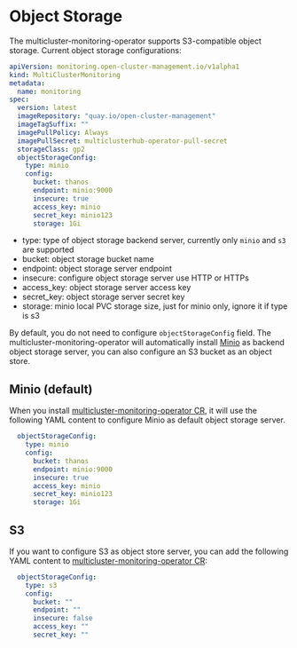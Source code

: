 # Object Storage

The multicluster-monitoring-operator supports S3-compatible object storage. Current object storage configurations:

```yaml
apiVersion: monitoring.open-cluster-management.io/v1alpha1
kind: MultiClusterMonitoring
metadata:
  name: monitoring
spec:
  version: latest
  imageRepository: "quay.io/open-cluster-management"
  imageTagSuffix: ""
  imagePullPolicy: Always
  imagePullSecret: multiclusterhub-operator-pull-secret
  storageClass: gp2
  objectStorageConfig:
    type: minio
    config:
      bucket: thanos
      endpoint: minio:9000
      insecure: true
      access_key: minio
      secret_key: minio123
      storage: 1Gi
```

- type: type of object storage backend server, currently only `minio` and `s3` are supported
- bucket: object storage bucket name
- endpoint: object storage server endpoint
- insecure: configure object storage server use HTTP or HTTPs
- access_key: object storage server access key
- secret_key: object storage server secret key
- storage:  minio local PVC storage size, just for minio only, ignore it if type is s3


By default, you do not need to configure `objectStorageConfig` field. The multicluster-monitoring-operator will automatically install [Minio](https://min.io/) as backend object storage server, you can also configure an S3 bucket as an object store.

## Minio (default)

When you install [multicluster-monitoring-operator CR](/deploy/crds/monitoring.open-cluster-management.io_v1alpha1_multiclustermonitoring_cr.yaml), it will use the following YAML content to configure Minio as default object storage server.

```yaml
  objectStorageConfig:
    type: minio
    config:
      bucket: thanos
      endpoint: minio:9000
      insecure: true
      access_key: minio
      secret_key: minio123
      storage: 1Gi
```

## S3

If you want to configure S3 as object store server, you can add the following YAML content to [multicluster-monitoring-operator CR](/deploy/crds/monitoring.open-cluster-management.io_v1alpha1_multiclustermonitoring_cr.yaml):

```yaml
  objectStorageConfig:
    type: s3
    config:
      bucket: ""
      endpoint: ""
      insecure: false
      access_key: ""
      secret_key: ""
```
